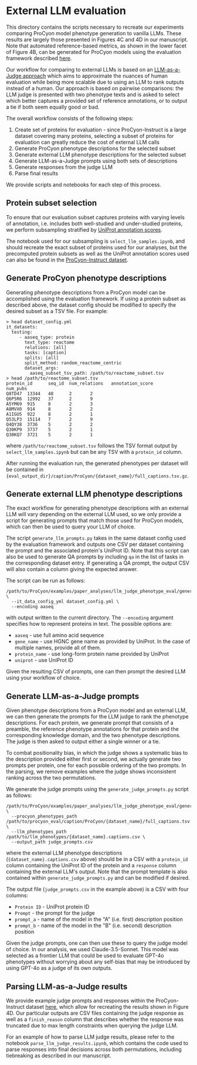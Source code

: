 # External LLM evaluation
This directory contains the scripts necessary to recreate our experiments comparing ProCyon model phenotype generation
to vanilla LLMs. These results are largely those presented in Figures 4C and 4D in our manuscript. Note that
automated reference-based metrics, as shown in the lower facet of Figure 4B, can be generated for ProCyon models using
the evaluation framework described [here](https://github.com/mims-harvard/ProCyon/tree/main/procyon/evaluate).

Our workflow for comparing to external LLMs is based on an [LLM-as-a-Judge approach](https://arxiv.org/abs/2306.05685) which
aims to approximate the nuances of human evaluation while being more scalable due to using an LLM to rank outputs instead of
a human. Our approach is based on pairwise comparisons: the LLM judge is presented with two phenotype texts and is asked to
select which better captures a provided set of reference annotations, or to output a tie if both seem equally good or bad.

The overall workflow consists of the following steps:
1. Create set of proteins for evaluation - since ProCyon-Instruct is a large dataset covering many proteins, selecting a subset of proteins for evaluation can greatly reduce the cost of external LLM calls
2. Generate ProCyon phenotype descriptions for the selected subset
3. Generate external LLM phenotype descriptions for the selected subset
4. Generate LLM-as-a-Judge prompts using both sets of descriptions
5. Generate responses from the judge LLM
6. Parse final results

We provide scripts and notebooks for each step of this process.

## Protein subset selection
To ensure that our evaluation subset captures proteins with varying levels of annotation, i.e. includes both well-studied and
under-studied proteins, we perform subsampling stratified by [UniProt annotation scores](https://www.uniprot.org/help/annotation_score).

The notebook used for our subsampling is `select_llm_samples.ipynb`, and should recreate the exact subset of proteins used for
our analyses, but the precomputed protein subsets as well as the UniProt annotation scores used can also be found in the
[ProCyon-Instruct dataset](https://huggingface.co/datasets/mims-harvard/ProCyon-Instruct/tree/main/experimental_data/llm_judge_eval/selected_caption_samples).

## Generate ProCyon phenotype descriptions
Generating phenotype descriptions from a ProCyon model can be accomplished using the evaluation framework. If using a protein subset as
described above, the dataset config should be modified to specify the desired subset as a TSV file. For example:
```
> head dataset_config.yml
it_datasets:
  testing:
     - aaseq_type: protein
       text_type: reactome
       relations: [all]
       tasks: [caption]
       splits: [all]
       split_method: random_reactome_centric
       dataset_args:
         aaseq_subset_tsv_path: /path/to/reactome_subset.tsv
> head /path/to/reactome_subset.tsv
protein_id      seq_id  num_relations   annotation_score        num_pubs
Q8TD47  13344   48      2       2
Q6P5R6  12992   37      2       9
A5YM69  915     8       2       3
A8MVX0  914     8       2       2
A1IGU5  922     8       2       1
Q53LP3  15114   7       2       9
Q4QY38  3736    5       2       2
Q30KP9  3737    5       2       1
Q30KQ7  3721    5       2       1
```
where `/path/to/reactome_subset.tsv` follows the TSV format output by `select_llm_samples.ipynb` but can be any TSV with a `protein_id` column.

After running the evaluation run, the generated phenotypes per dataset will be contained in `{eval_output_dir}/caption/ProCyon/{dataset_name}/full_captions.tsv.gz`.

## Generate external LLM phenotype descriptions
The exact workflow for generating phenotype descriptions with an external LLM will vary depending on the external LLM used, so we only provide
a script for generating prompts that match those used for ProCyon models, which can then be used to query your LLM of choice.

The script `generate_llm_prompts.py` takes in the same dataset config used by the evaluation framework and outputs one CSV per dataset containing
the prompt and the associated protein's UniProt ID. Note that this script can also be used to generate QA prompts by including `qa` in the list of
tasks in the corresponding dataset entry. If generating a QA prompt, the output CSV will also contain a column giving the expected answer.

The script can be run as follows:
```
/path/to/ProCyon/examples/paper_analyses/llm_judge_phenotype_eval/generate_llm_prompts.py \
  --it_data_config_yml dataset_config.yml \
  --encoding aaseq
```
with output written to the current directory. The `--encoding` argument specifies how to represent proteins in text. The possible options are:
  - `aaseq` - use full amino acid sequence
  - `gene_name` - use HGNC gene name as provided by UniProt. In the case of multiple names, provide all of them.
  - `protein_name` - use long-form protein name provided by UniProt
  - `uniprot` - use UniProt ID

Given the resulting CSV of prompts, one can then prompt the desired LLM using your workflow of choice.

## Generate LLM-as-a-Judge prompts
Given phenotype descriptions from a ProCyon model and an external LLM, we can then generate the prompts for the LLM judge to rank the phenotype
descriptions. For each protein, we generate prompt that consists of a preamble, the reference phenotype annotations for that protein and the
corresponding knowledge domain, and the two phenotype descriptions. The judge is then asked to output either a single winner or a tie.

To combat positionality bias, in which the judge shows a systematic bias to the description provided either first or second, we actually generate
two prompts per protein, one for each possible ordering of the two prompts. In the parsing, we remove examples where the judge shows inconsistent
ranking across the two permutations.

We generate the judge prompts using the `generate_judge_prompts.py` script as follows:
```
/path/to/ProCyon/examples/paper_analyses/llm_judge_phenotype_eval/generate_judge_prompts.py \
  --procyon_phenotypes_path  /path/to/procyon_eval/caption/ProCyon/{dataset_name}/full_captions.tsv.gz  \
  --llm_phenotypes_path /path/to/llm_phenotypes/{dataset_name}.captions.csv \
  --output_path judge_prompts.csv
```
where the external LLM phenotype descriptions (`{dataset_name}.captions.csv` above) should be in a CSV with a `protein_id` column containing the
UniProt ID of the protein and a `response` column containing the external LLM's output. Note that the prompt template is also contained within
`generate_judge_prompts.py` and can be modified if desired.

The output file (`judge_prompts.csv` in the example above) is a CSV with four columns:
- `Protein ID` - UniProt protein ID
- `Prompt` - the prompt for the judge
- `prompt_a` - name of the model in the "A" (i.e. first) description position
- `prompt_b` - name of the model in the "B" (i.e. second) description position

Given the judge prompts, one can then use these to query the judge model of choice. In our analysis, we used Claude-3.5-Sonnet. This model was
selected as a frontier LLM that could be used to evaluate GPT-4o phenotypes without worrying about any self-bias that may be introduced by using
GPT-4o as a judge of its own outputs.

## Parsing LLM-as-a-Judge results
We provide example judge prompts and responses within the ProCyon-Instruct dataset [here](https://huggingface.co/datasets/mims-harvard/ProCyon-Instruct/tree/main/experimental_data/llm_judge_eval/judge_responses), which allow for recreating the results shown in Figure 4D. Our particular outputs are CSV
files containing the judge response as well as a `finish_reason` column that describes whether the response was truncated
due to max length constraints when querying the judge LLM.

For an example of how to parse LLM judge results, please refer to the notebook `parse_llm_judge_results.ipynb`, which contains the code
used to parse responses into final decisions across both permutations, including tiebreaking as described in our manuscript.